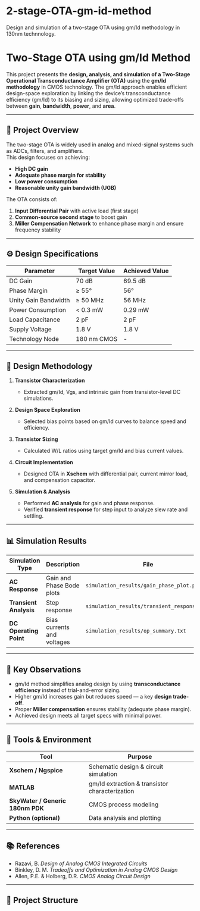 # 2-stage-OTA-gm-id-method
Design and simulation of a two-stage OTA using gm/Id methodology in 130nm technnology.
# Two-Stage OTA using gm/Id Method

This project presents the **design, analysis, and simulation of a Two-Stage Operational Transconductance Amplifier (OTA)** using the **gm/Id methodology** in CMOS technology. The gm/Id approach enables efficient design-space exploration by linking the device’s transconductance efficiency (gm/Id) to its biasing and sizing, allowing optimized trade-offs between **gain**, **bandwidth**, **power**, and **area**.

---

## 📘 Project Overview

The two-stage OTA is widely used in analog and mixed-signal systems such as ADCs, filters, and amplifiers.  
This design focuses on achieving:
- **High DC gain**
- **Adequate phase margin for stability**
- **Low power consumption**
- **Reasonable unity gain bandwidth (UGB)**

The OTA consists of:
1. **Input Differential Pair** with active load (first stage)
2. **Common-source second stage** to boost gain
3. **Miller Compensation Network** to enhance phase margin and ensure frequency stability

---

## ⚙️ Design Specifications

| Parameter             | Target Value | Achieved Value |
|-----------------------|---------------|----------------|
| DC Gain               | 70 dB         | 69.5 dB        |
| Phase Margin          | ≥ 55°         | 56°            |
| Unity Gain Bandwidth  | ≥ 50 MHz      | 56 MHz         |
| Power Consumption     | < 0.3 mW      | 0.29 mW        |
| Load Capacitance      | 2 pF          | 2 pF           |
| Supply Voltage        | 1.8 V         | 1.8 V          |
| Technology Node       | 180 nm CMOS   | -              |

---

## 🧩 Design Methodology

1. **Transistor Characterization**  
   - Extracted gm/Id, Vgs, and intrinsic gain from transistor-level DC simulations.

2. **Design Space Exploration**  
   - Selected bias points based on gm/Id curves to balance speed and efficiency.

3. **Transistor Sizing**  
   - Calculated W/L ratios using target gm/Id and bias current values.

4. **Circuit Implementation**  
   - Designed OTA in **Xschem** with differential pair, current mirror load, and compensation capacitor.

5. **Simulation & Analysis**  
   - Performed **AC analysis** for gain and phase response.  
   - Verified **transient response** for step input to analyze slew rate and settling.

---

## 📊 Simulation Results

| Simulation Type | Description | File |
|-----------------|--------------|------|
| **AC Response** | Gain and Phase Bode plots | `simulation_results/gain_phase_plot.png` |
| **Transient Analysis** | Step response | `simulation_results/transient_response.png` |
| **DC Operating Point** | Bias currents and voltages | `simulation_results/op_summary.txt` |

---

## 🧠 Key Observations

- gm/Id method simplifies analog design by using **transconductance efficiency** instead of trial-and-error sizing.
- Higher gm/Id increases gain but reduces speed — a key **design trade-off**.
- Proper **Miller compensation** ensures stability (adequate phase margin).
- Achieved design meets all target specs with minimal power.

---

## 🧰 Tools & Environment

| Tool | Purpose |
|------|----------|
| **Xschem / Ngspice** | Schematic design & circuit simulation |
| **MATLAB** | gm/Id extraction & transistor characterization |
| **SkyWater / Generic 180nm PDK** | CMOS process modeling |
| **Python (optional)** | Data analysis and plotting |

---

## 📚 References

- Razavi, B. *Design of Analog CMOS Integrated Circuits*  
- Binkley, D. M. *Tradeoffs and Optimization in Analog CMOS Design*  
- Allen, P.E. & Holberg, D.R. *CMOS Analog Circuit Design*  

---

## 📁 Project Structure

